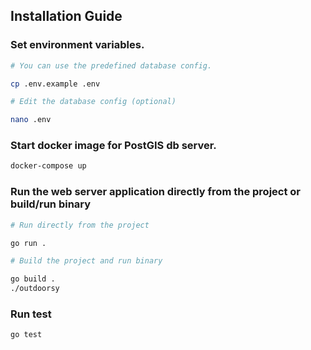 ## Installation Guide

### Set environment variables.
```bash
# You can use the predefined database config.

cp .env.example .env

# Edit the database config (optional)

nano .env
```

### Start docker image for PostGIS db server.
```bash
docker-compose up
```

### Run the web server application directly from the project or build/run binary
```bash
# Run directly from the project

go run .

# Build the project and run binary

go build .
./outdoorsy
```

### Run test
```bash
go test
```